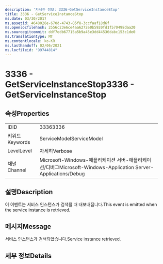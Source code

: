 ```yaml
---
description: '자세한 정보: 3336-GetServiceInstanceStop'
title: 3336 - GetServiceInstanceStop
ms.date: 03/30/2017
ms.assetid: 4648026e-670d-4743-85f8-3ccfaaf18d6f
ms.openlocfilehash: 2556c23e6ce4aa6272e0b5920fd1f570498daa20
ms.sourcegitcommit: ddf7edb67715a5b9a45e3dd44536dabc153c1de0
ms.translationtype: MT
ms.contentlocale: ko-KR
ms.lasthandoff: 02/06/2021
ms.locfileid: "99744814"
---
```

# <a name="3336---getserviceinstancestop"></a><span data-ttu-id="095c1-103">3336 - GetServiceInstanceStop</span><span class="sxs-lookup"><span data-stu-id="095c1-103">3336 - GetServiceInstanceStop</span></span>

## <a name="properties"></a><span data-ttu-id="095c1-104">속성</span><span class="sxs-lookup"><span data-stu-id="095c1-104">Properties</span></span>  
  
|||  
|-|-|  
|<span data-ttu-id="095c1-105">ID</span><span class="sxs-lookup"><span data-stu-id="095c1-105">ID</span></span>|<span data-ttu-id="095c1-106">3336</span><span class="sxs-lookup"><span data-stu-id="095c1-106">3336</span></span>|  
|<span data-ttu-id="095c1-107">키워드</span><span class="sxs-lookup"><span data-stu-id="095c1-107">Keywords</span></span>|<span data-ttu-id="095c1-108">ServiceModel</span><span class="sxs-lookup"><span data-stu-id="095c1-108">ServiceModel</span></span>|  
|<span data-ttu-id="095c1-109">Level</span><span class="sxs-lookup"><span data-stu-id="095c1-109">Level</span></span>|<span data-ttu-id="095c1-110">자세히</span><span class="sxs-lookup"><span data-stu-id="095c1-110">Verbose</span></span>|  
|<span data-ttu-id="095c1-111">채널</span><span class="sxs-lookup"><span data-stu-id="095c1-111">Channel</span></span>|<span data-ttu-id="095c1-112">Microsoft-Windows-애플리케이션 서버-애플리케이션/디버그</span><span class="sxs-lookup"><span data-stu-id="095c1-112">Microsoft-Windows-Application Server-Applications/Debug</span></span>|  
  
## <a name="description"></a><span data-ttu-id="095c1-113">설명</span><span class="sxs-lookup"><span data-stu-id="095c1-113">Description</span></span>  

 <span data-ttu-id="095c1-114">이 이벤트는 서비스 인스턴스가 검색될 때 내보내집니다.</span><span class="sxs-lookup"><span data-stu-id="095c1-114">This event is emitted when the service instance is retrieved.</span></span>  
  
## <a name="message"></a><span data-ttu-id="095c1-115">메시지</span><span class="sxs-lookup"><span data-stu-id="095c1-115">Message</span></span>  

 <span data-ttu-id="095c1-116">서비스 인스턴스가 검색되었습니다.</span><span class="sxs-lookup"><span data-stu-id="095c1-116">Service instance retrieved.</span></span>  
  
## <a name="details"></a><span data-ttu-id="095c1-117">세부 정보</span><span class="sxs-lookup"><span data-stu-id="095c1-117">Details</span></span>
